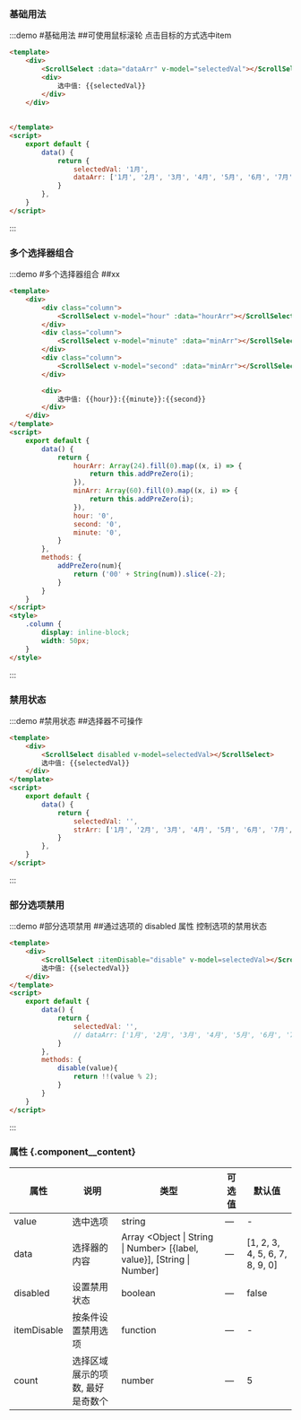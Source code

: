 ### 基础用法

:::demo #基础用法 ##可使用鼠标滚轮 点击目标的方式选中item

```html
<template>
    <div>
        <ScrollSelect :data="dataArr" v-model="selectedVal"></ScrollSelect>
        <div>
            选中值: {{selectedVal}}
        </div>
    </div>
    
    
</template>
<script>
    export default {
        data() {
            return {
                selectedVal: '1月',
                dataArr: ['1月', '2月', '3月', '4月', '5月', '6月', '7月', '8月', '9月', '10月', '11月'],
            }
        },
    }
</script>
```
:::

### 多个选择器组合

:::demo #多个选择器组合 ##xx

```html
<template>
    <div>
        <div class="column">
            <ScrollSelect v-model="hour" :data="hourArr"></ScrollSelect>
        </div>
        <div class="column">
            <ScrollSelect v-model="minute" :data="minArr"></ScrollSelect>
        </div>
        <div class="column">
            <ScrollSelect v-model="second" :data="minArr"></ScrollSelect>
        </div>

        <div>
            选中值: {{hour}}:{{minute}}:{{second}}
        </div>
    </div>
</template>
<script>
    export default {
        data() {
            return {
                hourArr: Array(24).fill(0).map((x, i) => {
                    return this.addPreZero(i);
                }),
                minArr: Array(60).fill(0).map((x, i) => {
                    return this.addPreZero(i);
                }),
                hour: '0',
                second: '0',
                minute: '0',
            }
        },
        methods: {
            addPreZero(num){
                return ('00' + String(num)).slice(-2);
            }
        }
    }
</script>
<style>
    .column {
        display: inline-block;
        width: 50px;
    }
</style>
```
:::

### 禁用状态

:::demo #禁用状态 ##选择器不可操作

```html
<template>
    <div>
        <ScrollSelect disabled v-model=selectedVal></ScrollSelect>
        选中值: {{selectedVal}}
    </div>
</template>
<script>
    export default {
        data() {
            return {
                selectedVal: '',
                strArr: ['1月', '2月', '3月', '4月', '5月', '6月', '7月', '8月', '9月', '10月', '11月', '12月'],
            }
        },
    }
</script>
```
:::

### 部分选项禁用

:::demo #部分选项禁用  ##通过选项的 disabled 属性 控制选项的禁用状态

```html
<template>
    <div>
        <ScrollSelect :itemDisable="disable" v-model=selectedVal></ScrollSelect>
        选中值: {{selectedVal}}
    </div>
</template>
<script>
    export default {
        data() {
            return {
                selectedVal: '',
                // dataArr: ['1月', '2月', '3月', '4月', '5月', '6月', '7月', '8月', '9月', '10月', '11月', '12月'],
            }
        },
        methods: {
            disable(value){
                return !!(value % 2);
            }
        }
    }
</script>
```
:::

### 属性 {.component__content}
| 属性      | 说明    | 类型      | 可选值       | 默认值   |
|--------- |-------- |---------- |-------------  |-------- |
| value    | 选中选项   | string  |     —     |    -   |
| data     | 选择器的内容   | Array <Object \| String \| Number> [{label, value}], [String \| Number]    |     —     | [1, 2, 3, 4, 5, 6, 7, 8, 9, 0] |
| disabled  | 设置禁用状态   | boolean  |     —     |    false   |
| itemDisable  | 按条件设置禁用选项   | function  |     —     |    -   |
| count  | 选择区域展示的项数, 最好是奇数个   | number  |     —     |    5   |




